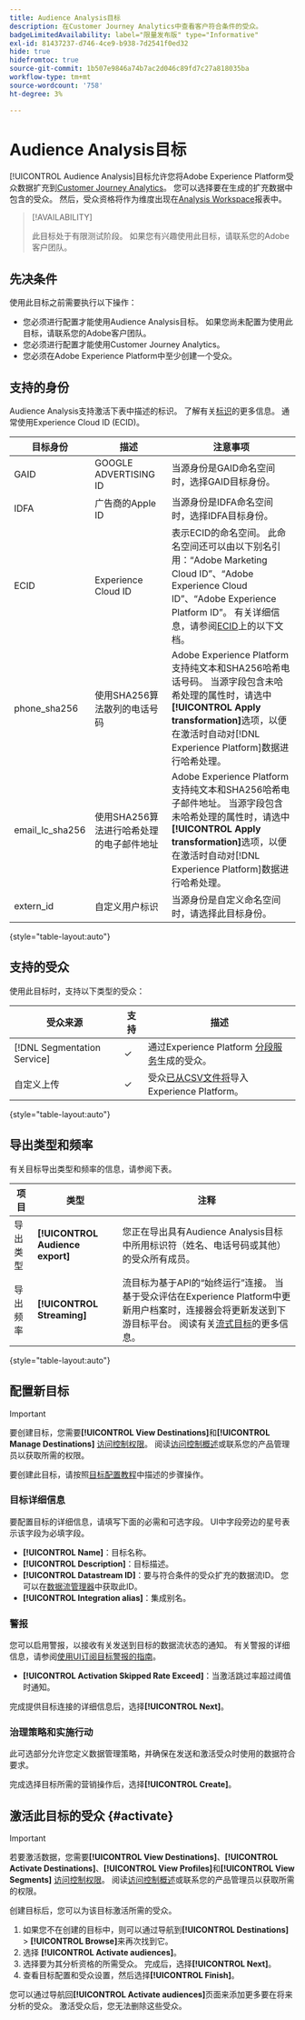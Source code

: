 ```yaml
---
title: Audience Analysis目标
description: 在Customer Journey Analytics中查看客户符合条件的受众。
badgeLimitedAvailability: label="限量发布版" type="Informative"
exl-id: 81437237-d746-4ce9-b938-7d2541f0ed32
hide: true
hidefromtoc: true
source-git-commit: 1b507e9846a74b7ac2d046c89fd7c27a818035ba
workflow-type: tm+mt
source-wordcount: '758'
ht-degree: 3%

---
```


# Audience Analysis目标

[!UICONTROL Audience Analysis]目标允许您将Adobe Experience Platform受众数据扩充到[Customer Journey Analytics](https://experienceleague.adobe.com/docs/analytics-platform/using/cja-overview/cja-overview.html?lang=zh-Hans)。 您可以选择要在生成的扩充数据中包含的受众。 然后，受众资格将作为维度出现在[Analysis Workspace](https://experienceleague.adobe.com/docs/analytics-platform/using/cja-workspace/home.html?lang=zh-Hans)报表中。

>[!AVAILABILITY]
>
>此目标处于有限测试阶段。 如果您有兴趣使用此目标，请联系您的Adobe客户团队。

## 先决条件

使用此目标之前需要执行以下操作：

* 您必须进行配置才能使用Audience Analysis目标。 如果您尚未配置为使用此目标，请联系您的Adobe客户团队。
* 您必须进行配置才能使用Customer Journey Analytics。
* 您必须在Adobe Experience Platform中至少创建一个受众。

## 支持的身份

Audience Analysis支持激活下表中描述的标识。 了解有关[标识](/help/identity-service/features/namespaces.md)的更多信息。 通常使用Experience Cloud ID (ECID)。

| 目标身份 | 描述 | 注意事项 |
|---|---|---|
| GAID | GOOGLE ADVERTISING ID | 当源身份是GAID命名空间时，选择GAID目标身份。 |
| IDFA | 广告商的Apple ID | 当源身份是IDFA命名空间时，选择IDFA目标身份。 |
| ECID | Experience Cloud ID | 表示ECID的命名空间。 此命名空间还可以由以下别名引用：“Adobe Marketing Cloud ID”、“Adobe Experience Cloud ID”、“Adobe Experience Platform ID”。 有关详细信息，请参阅[ECID](/help/identity-service/features/ecid.md)上的以下文档。 |
| phone_sha256 | 使用SHA256算法散列的电话号码 | Adobe Experience Platform支持纯文本和SHA256哈希电话号码。 当源字段包含未哈希处理的属性时，请选中&#x200B;**[!UICONTROL Apply transformation]**&#x200B;选项，以便在激活时自动对[!DNL Experience Platform]数据进行哈希处理。 |
| email_lc_sha256 | 使用SHA256算法进行哈希处理的电子邮件地址 | Adobe Experience Platform支持纯文本和SHA256哈希电子邮件地址。 当源字段包含未哈希处理的属性时，请选中&#x200B;**[!UICONTROL Apply transformation]**&#x200B;选项，以便在激活时自动对[!DNL Experience Platform]数据进行哈希处理。 |
| extern_id | 自定义用户标识 | 当源身份是自定义命名空间时，请选择此目标身份。 |

{style="table-layout:auto"}

## 支持的受众

使用此目标时，支持以下类型的受众：

| 受众来源 | 支持 | 描述 |
|---------|----------|----------|
| [!DNL Segmentation Service] | ✓ | 通过Experience Platform [分段服务](../../../segmentation/home.md)生成的受众。 |
| 自定义上传 | ✓ | 受众[已从CSV文件将](../../../segmentation/ui/audience-portal.md#import-audience)导入Experience Platform。 |

{style="table-layout:auto"}

## 导出类型和频率

有关目标导出类型和频率的信息，请参阅下表。

| 项目 | 类型 | 注释 |
|---------|----------|---------|
| 导出类型 | **[!UICONTROL Audience export]** | 您正在导出具有Audience Analysis目标中所用标识符（姓名、电话号码或其他）的受众所有成员。 |
| 导出频率 | **[!UICONTROL Streaming]** | 流目标为基于API的“始终运行”连接。 当基于受众评估在Experience Platform中更新用户档案时，连接器会将更新发送到下游目标平台。 阅读有关[流式目标](/help/destinations/destination-types.md#streaming-destinations)的更多信息。 |

{style="table-layout:auto"}

## 配置新目标

>[!IMPORTANT]
> 
>要创建目标，您需要&#x200B;**[!UICONTROL View Destinations]**&#x200B;和&#x200B;**[!UICONTROL Manage Destinations]** [访问控制权限](/help/access-control/home.md#permissions)。 阅读[访问控制概述](/help/access-control/ui/overview.md)或联系您的产品管理员以获取所需的权限。

要创建此目标，请按照[目标配置教程](../../ui/connect-destination.md)中描述的步骤操作。

### 目标详细信息

要配置目标的详细信息，请填写下面的必需和可选字段。 UI中字段旁边的星号表示该字段为必填字段。

* **[!UICONTROL Name]**：目标名称。
* **[!UICONTROL Description]**：目标描述。
* **[!UICONTROL Datastream ID]**：要与符合条件的受众扩充的数据流ID。 您可以在[数据流管理器](/help/datastreams/overview.md)中获取此ID。
* **[!UICONTROL Integration alias]**：集成别名。

### 警报

您可以启用警报，以接收有关发送到目标的数据流状态的通知。 有关警报的详细信息，请参阅[使用UI订阅目标警报的指南](../../ui/alerts.md)。

* **[!UICONTROL Activation Skipped Rate Exceed]**：当激活跳过率超过阈值时通知。

完成提供目标连接的详细信息后，选择&#x200B;**[!UICONTROL Next]**。

### 治理策略和实施行动

此可选部分允许您定义数据管理策略，并确保在发送和激活受众时使用的数据符合要求。

完成选择目标所需的营销操作后，选择&#x200B;**[!UICONTROL Create]**。

## 激活此目标的受众 {#activate}

>[!IMPORTANT]
> 
>若要激活数据，您需要&#x200B;**[!UICONTROL View Destinations]**、**[!UICONTROL Activate Destinations]**、**[!UICONTROL View Profiles]**&#x200B;和&#x200B;**[!UICONTROL View Segments]** [访问控制权限](/help/access-control/home.md#permissions)。 阅读[访问控制概述](/help/access-control/ui/overview.md)或联系您的产品管理员以获取所需的权限。

创建目标后，您可以为该目标激活所需的受众。

1. 如果您不在创建的目标中，则可以通过导航到&#x200B;**[!UICONTROL Destinations]** > **[!UICONTROL Browse]**&#x200B;来再次找到它。
1. 选择 **[!UICONTROL Activate audiences]**。
1. 选择要为其分析资格的所需受众。 完成后，选择&#x200B;**[!UICONTROL Next]**。
1. 查看目标配置和受众设置，然后选择&#x200B;**[!UICONTROL Finish]**。

您可以通过导航回&#x200B;**[!UICONTROL Activate audiences]**&#x200B;页面来添加更多要在将来分析的受众。 激活受众后，您无法删除这些受众。
